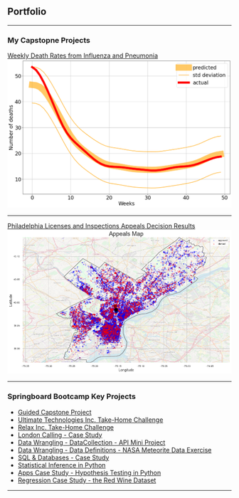 ## Portfolio

---

### My Capstopne Projects 

[Weekly Death Rates from Influenza and Pneumonia](https://github.com/adreyzin/CapstoneTwoRepo)
<img src="https://raw.githubusercontent.com/adreyzin/CapstoneTwoRepo/master/images/Influenza%20Pneumonia%20Prediction.png"/>

---
[Philadelphia Licenses and Inspections Appeals Decision Results](https://github.com/adreyzin/Philly_L_and_I_Appeals)
<img src="https://raw.githubusercontent.com/adreyzin/Philly_L_and_I_Appeals/main/images/appeal_map.png"/>

---

### Springboard Bootcamp Key Projects

- [Guided Capstone Project](https://github.com/adreyzin/mySpringboardRepo/blob/master/Guided%20Capstone/Guided%20Capstone.ipynb)
- [Ultimate Technologies Inc. Take-Home Challenge](https://github.com/adreyzin/mySpringboardRepo/blob/master/Ultimate%20Technologies%20Inc.%20Take-Home%20Challenge.ipynb)
- [Relax Inc. Take-Home Challenge](https://github.com/adreyzin/mySpringboardRepo/blob/master/Relax%20Inc.%20Take-Home%20Challenge.ipynb)
- [London Calling - Case Study](https://github.com/adreyzin/mySpringboardRepo/blob/master/4.3%20Case%20Study%20-%20London%20Calling!.ipynb)
- [Data Wrangling - DataCollection - API Mini Project](https://github.com/adreyzin/mySpringboardRepo/blob/master/7.2%20Data%20Wrangling.DataCollection.API%20Mini%20Project.ipynb)
- [Data Wrangling - Data Definitions - NASA Meteorite Data Exercise](https://github.com/adreyzin/mySpringboardRepo/blob/master/7.4%20Data%20Wrangling.Data%20Definitions.NASA%20Meteorite%20Data%20Exercise.ipynb)
- [SQL & Databases - Case Study](https://github.com/adreyzin/mySpringboardRepo/blob/master/8.3%20SQL%20%26%20Databases.Case%20Study.sql)
- [Statistical Inference in Python](https://github.com/adreyzin/mySpringboardRepo/tree/master/11.1%20Python%20Statistics%20in%20EDA.Statistical%20Inference%20in%20Python)
- [Apps Case Study - Hypothesis Testing in Python](https://github.com/adreyzin/mySpringboardRepo/blob/master/11.3%20Apps%20Case%20Study%20-%20Hypothesis%20Testing%20in%20Python.ipynb)
- [Regression Case Study - the Red Wine Dataset](https://github.com/adreyzin/mySpringboardRepo/blob/master/11.4%20Regression%20Case%20Study%20-%20the%20Red%20Wine%20Dataset.ipynb)

---

